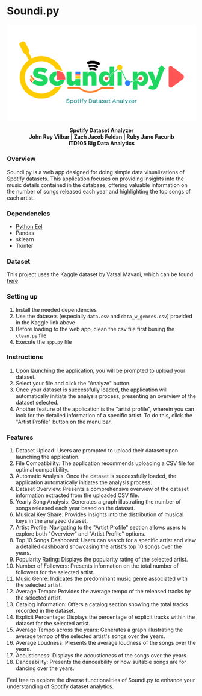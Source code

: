 # Soundi.py 

![Soundi.py Logo](./web/images/logo.png)

<div align="center">
  <strong>Spotify Dataset Analyzer</strong><br>
  <strong>John Rey Vilbar | Zach Jacob Feldan | Ruby Jane Facurib</strong><br>
  <strong>ITD105 Big Data Analytics</strong>
</div>


### Overview
Soundi.py is a web app designed for doing simple data visualizations of Spotify datasets. This application focuses on providing insights into the music details contained in the database, offering valuable information on the number of songs released each year and highlighting the top songs of each artist.

### Dependencies
* [Python Eel](https://github.com/python-eel/Eel)
* Pandas
* sklearn
* Tkinter


### Dataset
This project uses the Kaggle dataset by Vatsal Mavani, which can be found [here](https://www.kaggle.com/datasets/vatsalmavani/spotify-dataset/data). 

### Setting up
1. Install the needed dependencies
2. Use the datasets (especially `data.csv` and `data_w_genres.csv`) provided in the Kaggle link above
2. Before loading to the web app, clean the csv file first busing the `clean.py` file
3. Execute the `app.py` file


### Instructions
1. Upon launching the application, you will be prompted to upload your dataset.
2. Select your file and click the "Analyze" button.
3. Once your dataset is successfully loaded, the application will automatically initiate the analysis process, presenting an overview of the dataset selected.
4. Another feature of the application is the "artist profile", wherein you can look for the detailed information of a specific artist. To do this, click the "Artist Profile" button on the menu bar.

### Features
1. Dataset Upload: Users are prompted to upload their dataset upon launching the application.
2. File Compatibility: The application recommends uploading a CSV file for optimal compatibility.
3. Automatic Analysis: Once the dataset is successfully loaded, the application automatically initiates the analysis process.
4. Dataset Overview: Presents a comprehensive overview of the dataset information extracted from the uploaded CSV file.
5. Yearly Song Analysis: Generates a graph illustrating the number of songs released each year based on the dataset.
6. Musical Key Share: Provides insights into the distribution of musical keys in the analyzed dataset.
7. Artist Profile: Navigating to the "Artist Profile" section allows users to explore both "Overview" and "Artist Profile" options.
8. Top 10 Songs Dashboard: Users can search for a specific artist and view a detailed dashboard showcasing the artist's top 10 songs over the years.
9. Popularity Rating: Displays the popularity rating of the selected artist.
10. Number of Followers: Presents information on the total number of followers for the selected artist.
11. Music Genre: Indicates the predominant music genre associated with the selected artist.
12. Average Tempo: Provides the average tempo of the released tracks by the selected artist.
13. Catalog Information: Offers a catalog section showing the total tracks recorded in the dataset.
14. Explicit Percentage: Displays the percentage of explicit tracks within the dataset for the selected artist.
15. Average Tempo across the years: Generates a graph illustrating the average tempo of the selected artist's songs over the years.
16. Average Loudness: Presents the average loudness of the songs over the years.
17. Acousticness: Displays the acousticness of the songs over the years.
18. Danceability: Presents the danceability or how suitable songs are for dancing over the years.

Feel free to explore the diverse functionalities of Soundi.py to enhance your understanding of Spotify dataset analytics. 


